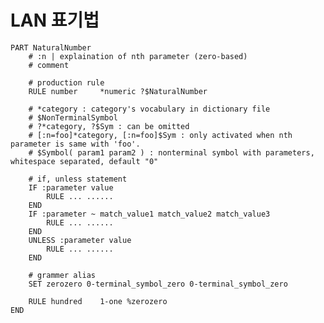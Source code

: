 # LAN 표기법

    PART NaturalNumber
        # :n | explaination of nth parameter (zero-based)
        # comment
        
        # production rule
        RULE number     *numeric ?$NaturalNumber
        
        # *category : category's vocabulary in dictionary file
        # $NonTerminalSymbol
        # ?*category, ?$Sym : can be omitted
        # [:n=foo]*category, [:n=foo]$Sym : only activated when nth parameter is same with 'foo'. 
        # $Symbol( param1 param2 ) : nonterminal symbol with parameters, whitespace separated, default "0"
        
        # if, unless statement
        IF :parameter value
            RULE ... ......
        END
        IF :parameter ~ match_value1 match_value2 match_value3
            RULE ... ......
        END
        UNLESS :parameter value
            RULE ... ......
        END
        
        # grammer alias
        SET zerozero 0-terminal_symbol_zero 0-terminal_symbol_zero
        
        RULE hundred    1-one %zerozero
    END
